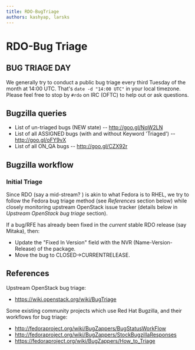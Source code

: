 ```yaml
---
title: RDO-BugTriage
authors: kashyap, larsks
---
```


# RDO-Bug Triage

## BUG TRIAGE DAY

We generally try to conduct a public bug triage every third Tuesday of the month at 14:00 UTC. That's `date -d "14:00 UTC"` in your local timezone. Please feel free to stop by `#rdo` on IRC (OFTC) to help out or ask questions.

## Bugzilla queries

*   List of un-triaged bugs (NEW state) -- <http://goo.gl/NqW2LN>
*   List of all ASSIGNED bugs (with and without Keyword 'Triaged') -- <http://goo.gl/oFY9vX>
*   List of all ON_QA bugs -- <http://goo.gl/CZX92r>

## Bugzilla workflow

### Initial Triage

Since RDO (say a mid-stream? ) is akin to what Fedora is to RHEL, we try to follow the Fedora bug triage method (see *References* section below) while closely monitoring upstream OpenStack issue tracker (details below in *Upstream OpenStack bug triage* section).

If a bug/RFE has already been fixed in the *current* stable RDO release (say Mitaka), then:

*   Update the "Fixed In Version" field with the NVR (Name-Version-Release) of the package.
*   Move the bug to CLOSED->CURRENTRELEASE.

## References

Upstream OpenStack bug triage:

*   <https://wiki.openstack.org/wiki/BugTriage>

Some existing community projects which use Red Hat Bugzilla, and their workflows for bug triage:

*   <http://fedoraproject.org/wiki/BugZappers/BugStatusWorkFlow>
*   <http://fedoraproject.org/wiki/BugZappers/StockBugzillaResponses>
*   <https://fedoraproject.org/wiki/BugZappers/How_to_Triage>

